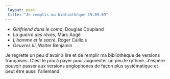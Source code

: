 ```yaml
---
 layout: post
 title: "Je remplis ma bibliothèque 19.09.09"
---
```


<ul>
<li><em>Girlfriend dans le coma</em>, Douglas Coupland</li>
<li><em>La guerre des rêves</em>, Marc Augé</li>
<li><em>L'homme et le sacré</em>, Roger Caillois</li>
<li><em>Oeuvres III</em>, Walter Benjamin</li>
</ul>  <p>Je regrette un peu d'avoir à lire et de remplir ma bibliothèque de versions françaises. C'est le prix à payer pour augmenter un peu le rythme. J'espère pouvoir passer aux versions anglophones de façon plus systématique et peut être aussi l'allemand.</p>
